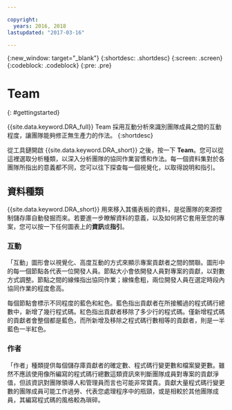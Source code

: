 ```yaml
---

copyright:
  years: 2016, 2018
lastupdated: "2017-03-16"

---
```


{:new_window: target="_blank"}
{:shortdesc: .shortdesc}
{:screen: .screen}
{:codeblock: .codeblock}
{:pre: .pre}

# Team
{: #gettingstarted}

{{site.data.keyword.DRA_full}} Team 採用互動分析來識別團隊成員之間的互動程度，讓團隊能夠修正無生產力的作法。
{:shortdesc}

從工具鏈開啟 {{site.data.keyword.DRA_short}} 之後，按一下 **Team**。您可以從這裡選取分析種類，以深入分析團隊的協同作業習慣和作法。每一個資料集對於各團隊所指出的意義都不同，您可以往下探查每一個視覺化，以取得說明和指引。  

## 資料種類

{{site.data.keyword.DRA_short}} 用來移入其儀表板的資料，是從團隊的來源控制儲存庫自動發掘而來。若要進一步瞭解資料的意義，以及如何將它套用至您的專案，您可以按一下任何圖表上的**資訊**或**指引**。

### 互動

「互動」圖形會以視覺化、高度互動的方式來顯示專案貢獻者之間的關聯。圖形中的每一個節點各代表一位開發人員。節點大小會依開發人員對專案的貢獻，以對數方式調整。節點之間的線條指出協同作業；線條愈粗，兩位開發人員在選定時段內協同作業的程度愈高。

每個節點會標示不同程度的藍色和紅色。藍色指出貢獻者在所接觸過的程式碼行總數中，新增了幾行程式碼。紅色指出貢獻者移除了多少行的程式碼。僅新增程式碼的貢獻者會整個都是藍色，而所新增及移除之程式碼行數相等的貢獻者，則是一半藍色一半紅色。

### 作者

「作者」種類提供每個儲存庫貢獻者的確定數、程式碼行變更數和檔案變更數。雖然不應該使用像所編寫的程式碼行總數這類資訊來判斷團隊成員對專案的貢獻淨值，但該資訊對團隊領導人和管理員而言也可能非常寶貴。貢獻大量程式碼行變更數的團隊成員可能工作過勞、代表您處理程序中的瓶頸，或是相較於其他團隊成員，其編寫程式碼的風格較為瑣碎。
